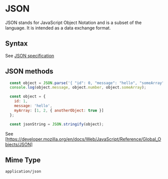 # JSON

JSON stands for JavaScript Object Notation and is a subset of the language.
It is intended as a data exchange format.

## Syntax

See [JSON specification](http://www.json.org/)

## JSON methods

```javascript
  const object = JSON.parse('{ "id": 0, "message": "hello", "someArray": [1, 2, 3]  }');
  console.log(object.message, object.number, object.someArray);
```

```javascript
  const object = {
    id: 1,
    message: 'hello',
    myArray: [1, 2, { anotherObject: true }]
  };

  const jsonString = JSON.stringify(object);
```

See [https://developer.mozilla.org/en/docs/Web/JavaScript/Reference/Global_Objects/JSON]

## Mime Type

`application/json`
